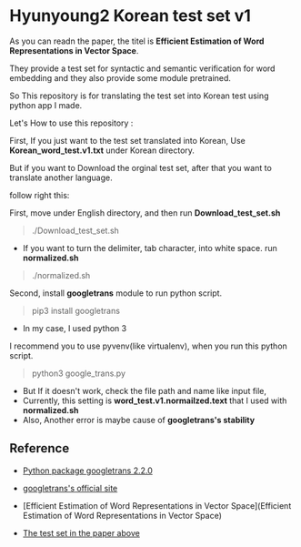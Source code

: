 # Hyunyoung2 Korean test set v1

As you can readn the paper, the titel is **Efficient Estimation of Word Representations in Vector Space**.

They provide a test set for syntactic and semantic verification for word embedding and they also provide some module pretrained. 

So This repository is for translating the test set into Korean test using python app I made. 

Let's How to use this repository : 

First, If you just want to the test set translated into Korean, Use **Korean_word_test.v1.txt** under Korean directory. 

But if you want to Download the orginal test set, after that you want to translate another language. 

follow right this: 

First, move under English directory, and then run **Download_test_set.sh**

> ./Download_test_set.sh

 - If you want to turn the delimiter, tab character, into white space. run **normalized.sh**
 
 > ./normalized.sh
 
Second, install **googletrans** module to run python script. 

> pip3 install googletrans

- In my case, I used python 3

I recommend you to use pyvenv(like virtualenv), when you run this python script. 

>  python3 google_trans.py

- But If it doesn't work, check the file path and name like input file, 
- Currently, this setting is **word_test.v1.normailzed.text** that I used with **normalized.sh**
- Also, Another error is maybe cause of **googletrans's stability**


## Reference 

 - [Python package googletrans 2.2.0](https://pypi.python.org/pypi/googletrans)
 
 - [googletrans's official site](http://py-googletrans.readthedocs.io/en/latest/)

 - [Efficient Estimation of Word Representations in Vector Space](Efficient Estimation of Word Representations in Vector Space)

  - [The test set in the paper above](http://www.fit.vutbr.cz/~imikolov/rnnlm/word-test.v1.txt)

